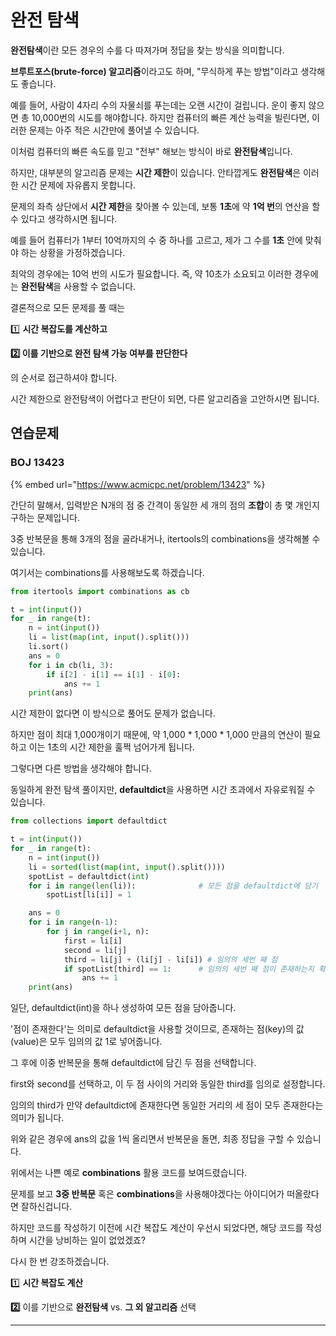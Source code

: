 # 완전 탐색

**완전탐색**이란 모든 경우의 수를 다 따져가며 정답을 찾는 방식을 의미합니다.

**브루트포스(brute-force) 알고리즘**이라고도 하며, "무식하게 푸는 방법"이라고 생각해도 좋습니다.

예를 들어, 사람이 4자리 수의 자물쇠를 푸는데는 오랜 시간이 걸립니다. 운이 좋지 않으면 총 10,000번의 시도를 해야합니다. 하지만 컴퓨터의 빠른 계산 능력을 빌린다면, 이러한 문제는 아주 적은 시간만에 풀어낼 수 있습니다.

이처럼 컴퓨터의 빠른 속도를 믿고 "전부" 해보는 방식이 바로 **완전탐색**입니다.



하지만, 대부분의 알고리즘 문제는 **시간 제한**이 있습니다. 안타깝게도 **완전탐색**은 이러한 시간 문제에 자유롭지 못합니다.

문제의 좌측 상단에서 **시간 제한**을 찾아볼 수 있는데, 보통 **1초**에 약 **1억 번**의 연산을 할 수 있다고 생각하시면 됩니다.



예를 들어 컴퓨터가 1부터 10억까지의 수 중 하나를 고르고, 제가 그 수를 **1초** 안에 맞춰야 하는 상황을 가정하겠습니다.

최악의 경우에는 10억 번의 시도가 필요합니다. 즉, 약 10초가 소요되고 이러한 경우에는 **완전탐색**을 사용할 수 없습니다.



결론적으로 모든 문제를 풀 때는

1️⃣ **시간 복잡도를 계산하고**

**2️⃣ 이를 기반으로 완전 탐색 가능 여부를 판단한다**

의 순서로 접근하셔야 합니다.

시간 제한으로 완전탐색이 어렵다고 판단이 되면, 다른 알고리즘을 고안하시면 됩니다.



## 연습문제

### BOJ 13423

{% embed url="https://www.acmicpc.net/problem/13423" %}

간단히 말해서, 입력받은 N개의 점 중 간격이 동일한 세 개의 점의 **조합**이 총 몇 개인지 구하는 문제입니다.

3중 반복문을 통해 3개의 점을 골라내거나, itertools의 combinations을 생각해볼 수 있습니다.

여기서는 combinations를 사용해보도록 하겠습니다.

```python
from itertools import combinations as cb

t = int(input())
for _ in range(t):
    n = int(input())
    li = list(map(int, input().split()))
    li.sort()
    ans = 0
    for i in cb(li, 3):
        if i[2] - i[1] == i[1] - i[0]:
            ans += 1
    print(ans)
```

시간 제한이 없다면 이 방식으로 풀어도 문제가 없습니다.

하지만 점이 최대 1,000개이기 때문에, 약 1,000 \* 1,000 \* 1,000 만큼의 연산이 필요하고 이는 1초의 시간 제한을 훌쩍 넘어가게 됩니다.

그렇다면 다른 방법을 생각해야 합니다.



동일하게 완전 탐색 풀이지만, **defaultdict**을 사용하면 시간 초과에서 자유로워질 수 있습니다.

```python
from collections import defaultdict

t = int(input())
for _ in range(t):
    n = int(input())
    li = sorted(list(map(int, input().split())))
    spotList = defaultdict(int)
    for i in range(len(li)):              # 모든 점을 defaultdict에 담기
        spotList[li[i]] = 1

    ans = 0
    for i in range(n-1):
        for j in range(i+1, n):
            first = li[i]
            second = li[j]
            third = li[j] + (li[j] - li[i]) # 임의의 세번 째 점
            if spotList[third] == 1:      # 임의의 세번 째 점이 존재하는지 확인
                ans += 1
    print(ans)
```

일단, defaultdict(int)을 하나 생성하여 모든 점을 담아줍니다.&#x20;

'점이 존재한다'는 의미로 defaultdict을 사용할 것이므로, 존재하는 점(key)의 값(value)은 모두 임의의 값 1로 넣어줍니다.

그 후에 이중 반복문을 통해 defaultdict에 담긴 두 점을 선택합니다.

first와 second를 선택하고, 이 두 점 사이의 거리와 동일한 third를 임의로 설정합니다.

임의의 third가 만약 defaultdict에 존재한다면 동일한 거리의 세 점이 모두 존재한다는 의미가 됩니다.

위와 같은 경우에 ans의 값을 1씩 올리면서 반복문을 돌면, 최종 정답을 구할 수 있습니다.



위에서는 나쁜 예로 **combinations** 활용 코드를 보여드렸습니다.

문제를 보고 **3중 반복문** 혹은 **combinations**을 사용해야겠다는 아이디어가 떠올랐다면 잘하신겁니다.&#x20;

하지만 코드를 작성하기 이전에 시간 복잡도 계산이 우선시 되었다면, 해당 코드를 작성하며 시간을 낭비하는 일이 없었겠죠?



다시 한 번 강조하겠습니다.

1️⃣ **시간 복잡도 계산**

**2️⃣** 이를 기반으로 **완전탐색** vs. **그 외 알고리즘** 선택



****

